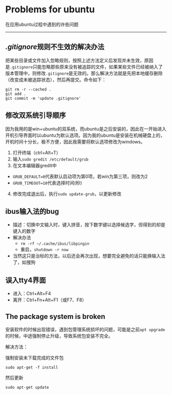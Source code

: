 # Problems for ubuntu

在应用ubuntu过程中遇到的许些问题

***
  
## *.gitignore*规则不生效的解决办法

把某些目录或文件加入忽略规则，按照上述方法定义后发现并未生效，原因是`.gitignore`只能忽略那些原来没有被追踪的文件，如果某些文件已经被纳入了版本管理中，则修改`.gitignore`是无效的。那么解决方法就是先把本地缓存删除（改变成未被追踪状态），然后再提交。命令如下：

    git rm -r --cached .
    git add .
    git commit -m 'update .gitignore'

## 修改双系统引导顺序

因为我用的是win+ubuntu的双系统，而ubuntu是之后安装的，因此在一开始进入开机引导界面时以ubuntu为默认选项。因为我的ubuntu是安装在机械硬盘上的，开机时间十分长，极不方便，因此我需要将默认选项修改为windows。

1. 打开终端（ctrl+Alt+T）
2. 输入`sudo gredit /etc/default/grub`
3. 在文本编辑器gredit中
+ `GRUB_DEFAULT=0`代表默认启动项为第0项，若win为第三项，则改为2
+ `GRUB_TIMEOUT=10`代表选择时间(秒)
4. 修改完成退出后，执行`sudo update-grub`，以更新修改

## ibus输入法的bug

+ 描述：切换中文输入时，键入拼音，按下数字键以选择候选字，但得到的却是键入的数字
+ 解决办法
	+ `rm -rf ~/.cache/ibus/libpingin`
	+ 重启，`shutdown -r now`
+ 当然这只是治标的方法，以后还会再次出现，想要完全避免的话只能换输入法了，如搜狗

## 误入tty4界面

+ 进入：Ctrl+Alt+F4
+ 离开：Ctrl+Fn+Alt+F1（或F7、F8）

## The package system is broken
安装软件的时候出现错误，遇到包管理系统损坏的问题，可能是之前`apt upgrade`的时候，中途强制停止升级，导致系统包安装不完全。

解决方法：

强制安装未下载完成的文件包
```
sudo apt-get -f install
```
然后更新
```
sudo apt-get update
```


